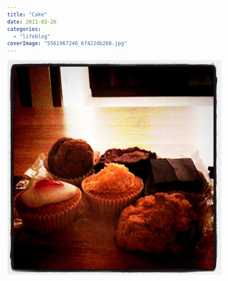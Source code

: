 ```yaml
---
title: "Cake"
date: 2011-03-26
categories: 
  - "lifeblog"
coverImage: "5561967246_6f422db268.jpg"
---
```


[![Cake](images/5561967246_6f422db268.jpg)](http://www.flickr.com/photos/davelodwig/5561967246/)
